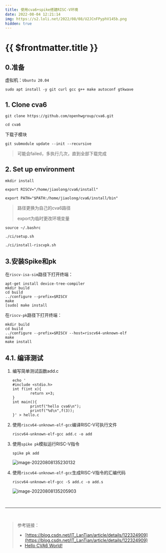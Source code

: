 ```yaml
---
title: 使用cva6+spike搭建RISC-V环境
date: 2022-08-04 12:21:14
img: https://s2.loli.net/2022/08/08/U2JCnFPyphV145b.png
hidden: true
---
```



# {{ $frontmatter.title }} <Badge type="tip" :text="String($frontmatter.date).slice(0,10)" />


## 0.准备

虚拟机：`Ubuntu 20.04`

```
sudo apt install -y git curl gcc g++ make autoconf gtkwave
```

## 1. Clone cva6

```
git clone https://github.com/openhwgroup/cva6.git
```

```
cd cva6
```

下载子模块

```
git submodule update --init --recursive
```

> 可能会failed，多执行几次，直到全部下载完成

## 2. Set up environment

```
mkdir install
```

```
export RISCV="/home/jiaolong/cva6/install"
```

```
export PATH="$PATH:/home/jiaolong/cva6/install/bin"
```

> 路径更换为自己的cva6路径
>
> export为临时更改环境变量

```
source ~/.bashrc
```

```
./ci/setup.sh
```

```
./ci/install-riscvpk.sh
```



## 3.安装Spike和pk

在`riscv-isa-sim`路径下打开终端：

```
apt-get install device-tree-compiler
mkdir build
cd build
../configure --prefix=$RISCV
make
[sudo] make install
```



在`riscv-pk`路径下打开终端：

```
mkdir build
cd build
../configure --prefix=$RISCV --host=riscv64-unknown-elf
make
make install
```





## 4.1. 编译测试

1. 编写简单测试函数add.c

   ```
   echo '
   #include <stdio.h>
   int f(int x){
           return x+3;
   }
   int main(){
           printf("hello cva6\n");
           printf("%d\n",f(3));
   }' > hello.c
   ```

2. 使用`riscv64-unknown-elf-gcc`编译RISC-V可执行文件

   ```
   riscv64-unknown-elf-gcc add.c -o add
   ```

3. 使用`spike pk`模拟运行RISC-V指令

   ```
   spike pk add
   ```

   ![image-20220808135230132](https://s2.loli.net/2022/08/08/fiYagDkSnqdKC4j.png)

4. 使用`riscv64-unknown-elf-gcc`生成RISC-V指令的汇编代码

   ```
   riscv64-unknown-elf-gcc -S add.c -o add.s
   ```

   ![image-20220808135205903](https://s2.loli.net/2022/08/08/U2JCnFPyphV145b.png)

<br>

---

<br>

> 参考链接：
>
> - [https://blog.csdn.net/IT_LanTian/article/details/122324909](https://blog.csdn.net/IT_LanTian/article/details/122324909)
> - [Hello CVA6 World! ](https://zhuanlan.zhihu.com/p/445793777)

